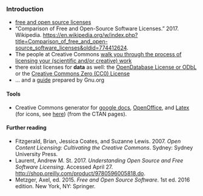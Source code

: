 ### Introduction
* [free and open source licenses](https://choosealicense.com/licenses/)
* “Comparison of Free and Open-Source Software Licenses.” 2017. Wikipedia. https://en.wikipedia.org/w/index.php?title=Comparison_of_free_and_open-source_software_licenses&oldid=774412624.
* The people at Creative Commons [walk you through the process of licensing your (scientific and/or creative) work](https://creativecommons.org/choose/)
* there exist licenses for **data** as well: the [OpenDatabase License or ODbL](https://opendatacommons.org/licenses/odbl/1-0/) or the [Creative Commons Zero (CC0) License](https://creativecommons.org/share-your-work/public-domain/cc0/)
* ... and a [guide](https://www.gnu.org/licenses/license-list.en.html) prepared by Gnu.org

#### Tools
* Creative Commons generator for [google docs](https://chrome.google.com/webstore/detail/creative-commons-license/kmahgbmiahpfjiceilbeelhemlcbkcnb?hl=en), [OpenOffice](http://extensions.openoffice.org/en/project/creative-commons-licensing), and [Latex](https://ctan.org/pkg/cclicenses) (for icons, see [here](https://ctan.org/pkg/ccicons)) (from the CTAN pages).

#### Further reading
* Fitzgerald, Brian, Jessica Coates, and Suzanne Lewis. 2007. *Open Content Licensing: Cultivating the Creative Commons*. Sydney: Sydney University Press.
* Laurent, Andrew M. St. 2017. *Understanding Open Source and Free Software Licensing*. Accessed April 27. http://shop.oreilly.com/product/9780596005818.do.
* Metzger, Axel, ed. 2015. *Free and Open Source Software*. 1st ed. 2016 edition. New York, NY: Springer.
